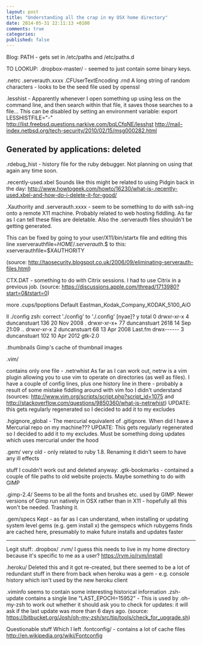 ```yaml
---
layout: post
title: "Understanding all the crap in my OSX home directory"
date: 2014-05-31 22:11:13 +0100
comments: true
categories:
published: false
---
```


Blog: PATH - gets set in /etc/paths and /etc/paths.d

TO LOOKUP: .dropbox-master/ - seemed to just contain some binary keys.

.netrc
.serverauth.xxxx
.CFUserTextEncoding
.rnd
  A long string of random characters - looks to be the seed file used by openssl


.lesshist - Apparently whenever I open something up using less on the command line, and then search within that file, it saves those searches to a file... This can be disabled by setting an environment variable: export LESSHISTFILE="-"
http://list.freebsd.questions.narkive.com/bqLCfqNE/lesshst
http://mail-index.netbsd.org/tech-security/2010/02/15/msg000282.html


Generated by applications: deleted
----------------------------------
.rdebug_hist - history file for the ruby debugger. Not planning on using that again any time soon.

.recently-used.xbel
  Sounds like this might be related to using Pidgin back in the day: http://www.howtogeek.com/howto/16230/what-is-.recently-used.xbel-and-how-do-i-delete-it-for-good/



.Xauthority and .serverauth.xxxx - seem to be something to do with ssh-ing onto a remote X11 machine. Probably related to web hosting fiddling. As far as I can tell these files are deletable. Also the .serverauth files shouldn't be getting generated.

This can be fixed by going to your user/X11/bin/startx file and editing this line
xserverauthfile=$HOME/.serverauth.$$
to this:
xserverauthfile=$XAUTHORITY

(source: http://taosecurity.blogspot.co.uk/2006/09/eliminating-serverauth-files.html)

CTX.DAT - something to do with Citrix sessions. I had to use Citrix in a previous job. (source: https://discussions.apple.com/thread/1713980?start=0&tstart=0)

more .cups/lpoptions
Default Eastman_Kodak_Company_KODAK_5100_AiO


ll ./config
zsh: correct './config' to './.config' [nyae]? y
total 0
drwxr-xr-x   4 duncanstuart   136 20 Nov  2008 .
drwxr-xr-x+ 77 duncanstuart  2618 14 Sep 21:09 ..
drwxr-xr-x   2 duncanstuart    68 13 Apr  2008 Last.fm
drwx------   3 duncanstuart   102 10 Apr  2012 gtk-2.0

.thumbnails
  Gimp's cache of thumbnail images

.vim/

contains only one file - .netrwhist
As far as I can work out, netrw is a vim plugin allowing you to use vim to operate on directories (as well as files). I have a couple of config lines, plus one history line in there - probably a result of some mistake fiddling around with vim foo I didn't understand
(sources: http://www.vim.org/scripts/script.php?script_id=1075 and http://stackoverflow.com/questions/9850360/what-is-netrwhist)
UPDATE: this gets regularly regenerated so I decided to add it to my excludes

.hgignore_global - The mercurial equivalent of .gitignore. When did I have a Mercurial repo on my machine???
UPDATE: This gets regularly regenerated so I decided to add it to my excludes. Must be something doing updates which uses mercurial under the hood

.gem/ very old - only related to ruby 1.8. Renaming it didn't seem to have any ill effects

stuff I couldn't work out and deleted anyway:
.gtk-bookmarks - contained a couple of file paths to old website projects. Maybe something to do with GIMP

.gimp-2.4/
  Seems to be all the fonts and brushes etc. used by GIMP. Newer versions of Gimp run natively in OSX rather than in X11 - hopefully all this won't be needed. Trashing it.

.gem/specs
  Kept - as far as I can understand, when installing or updating system level gems (e.g. gem install x) the gemspecs which rubygems finds are cached here, presumably to make future installs and updates faster

-------

Legit stuff:
.dropbox/
.rvm/
  I guess this needs to live in my home directory because it's specific to me as a user? https://rvm.io/rvm/install


.heroku/
  Deleted this and it got re-created, but there seemed to be a lot of redundant stuff in there from back when heroku was a gem - e.g. console history which isn't used by the new heroku client

.viminfo seems to contain some interesting historical information
.zsh-update contains a single line "LAST_EPOCH=15952" - This is used by .oh-my-zsh to work out whether it should ask you to check for updates: it will ask if the last update was more than 6 days ago.
(source: https://bitbucket.org/Josh/oh-my-zsh/src/tip/tools/check_for_upgrade.sh)


Questionable stuff Which I left
.fontconfig/ - contains a lot of cache files http://en.wikipedia.org/wiki/Fontconfig

